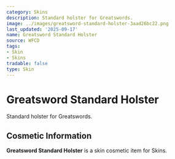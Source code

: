 ```yaml
---
category: Skins
description: Standard holster for Greatswords.
image: ../images/greatsword-standard-holster-3aad26bc22.png
last_updated: '2025-09-17'
name: Greatsword Standard Holster
source: WFCD
tags:
- Skin
- Skins
tradable: false
type: Skin
---
```


# Greatsword Standard Holster

Standard holster for Greatswords.

## Cosmetic Information

**Greatsword Standard Holster** is a skin cosmetic item for Skins.


